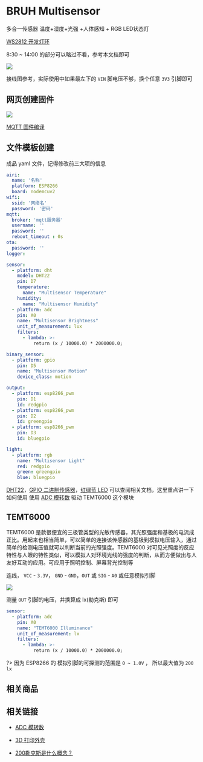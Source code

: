 # BRUH Multisensor

多合一传感器 温度+湿度+光强 +人体感知 + RGB LED状态灯


[WS2812 开发灯环](//player.bilibili.com/player.html?aid=36376373&cid=63863725&page=1 ':include :type=iframe width="720" height="405"')


8:30 ~ 14:00 的部分可以略过不看，参考本文档即可



![](https://ws1.sinaimg.cn/large/007fN5Xegy1fxem4fwk5mj30vm0pr45b.jpg)

接线图参考，实际使用中如果最左下的 `VIN` 脚电压不够，换个任意 `3V3` 引脚即可

## 网页创建固件

![](https://ws1.sinaimg.cn/large/007fN5Xegy1fxelvku9fhj30sk0fc74w.jpg)

[MQTT 固件编译](http://airijia.com/ctl/firmware/list)



## 文件模板创建

成品 yaml 文件，记得修改前三大项的信息

```yaml
airi:
  name: '名称'
  platform: ESP8266
  board: nodemcuv2
wifi:
  ssid: '网络名'
  password: '密码'
mqtt:
  broker: 'mqtt服务器'
  username: ''
  password: ''
  reboot_timeout : 0s
ota:
  password: ''  
logger:

sensor:
  - platform: dht
    model: DHT22
    pin: D7
    temperature:
      name: "Multisensor Temperature"
    humidity:
      name: "Multisensor Humidity"
  - platform: adc
    pin: A0
    name: "Multisensor Brightness"
    unit_of_measurement: lux
    filters:
      - lambda: >-
          return (x / 10000.0) * 2000000.0;

binary_sensor:
  - platform: gpio
    pin: D5
    name: "Multisensor Motion"
    device_class: motion

output:
  - platform: esp8266_pwm
    pin: D1
    id: redgpio
  - platform: esp8266_pwm
    pin: D2
    id: greengpio
  - platform: esp8266_pwm
    pin: D3
    id: bluegpio

light:
  - platform: rgb
    name: "Multisensor Light"
    red: redgpio
    green: greengpio
    blue: bluegpio
```




[DHT22](mqtt/components/sensor/dht)，[GPIO 二进制传感器](mqtt/components/binary_sensor/gpio)，[红绿蓝 LED](mqtt/components/light/rgb) 可以查阅相关文档，这里重点讲一下如何使用 使用 [ADC 模转数](mqtt/components/sensor/adc) 驱动
TEMT6000 这个模块

## TEMT6000

TEMT6000 是款很便宜的三极管类型的光敏传感器，其光照强度和基极的电流成正比。用起来也相当简单，可以简单的连接该传感器的基极到模拟电压输入，通过简单的检测电压值就可以判断当前的光照强度。TEMT6000 对可见光照度的反应特性与人眼的特性类似，可以模拟人对环境光线的强度的判断，从而方便做出与人友好互动的应用。可应用于照明控制、屏幕背光控制等

连线， `VCC` - `3.3V`， `GND` - `GND`，`OUT` 或 `SIG` - `A0` 或任意模拟引脚

![](https://ws1.sinaimg.cn/large/007fN5Xegy1fxemlvso56j30qi0ezdrk.jpg)

测量 `OUT` 引脚的电压，并换算成 lx(勒克斯) 即可

```yaml
sensor:
  - platform: adc
    pin: A0
    name: "TEMT6000 Illuminance"
    unit_of_measurement: lx
    filters:
      - lambda: >-
          return (x / 10000.0) * 2000000.0;
```


?> 因为 ESP8266 的 模拟引脚的可探测的范围是  `0 ~ 1.0V` ， 所以最大值为 `200 lx`


## 相关商品







## 相关链接

- [ADC 模转数](mqtt/components/sensor/adc)


- [3D 打印外壳](https://www.thingiverse.com/thing:2239142)
- [200勒克斯是什么概念？](https://zhidao.baidu.com/question/545926149.html)
